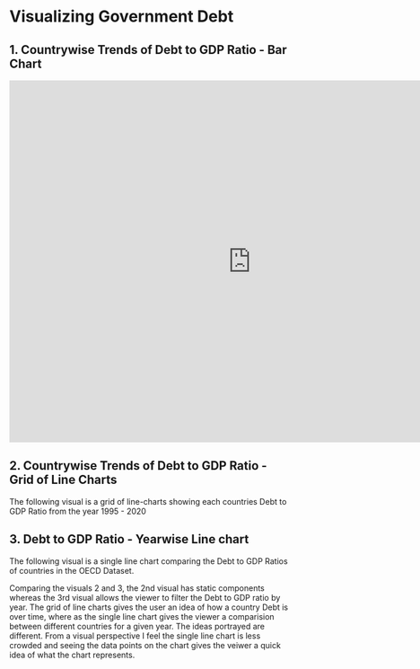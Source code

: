 # Visualizing Government Debt

## 1. Countrywise Trends of Debt to GDP Ratio - Bar Chart 

<iframe src="https://data.oecd.org/chart/6vxC" width="860" height="645" style="border: 0" mozallowfullscreen="true" webkitallowfullscreen="true" allowfullscreen="true"><a href="https://data.oecd.org/chart/6vxC" target="_blank">OECD Chart: General government debt, Total, % of GDP, Annual, 2020</a></iframe>


## 2. Countrywise Trends of Debt to GDP Ratio - Grid of Line Charts

<p> The following visual is a grid of line-charts showing each countries Debt to GDP Ratio from the year 1995 - 2020 </p>
<div class="flourish-embed flourish-chart" data-src="visualisation/7692245"><script src="https://public.flourish.studio/resources/embed.js"></script></div>


## 3. Debt to GDP Ratio  - Yearwise Line chart
<p> The following visual is a single line chart comparing the Debt to GDP Ratios of countries in the OECD Dataset. </p> 

<div class="flourish-embed flourish-chart" data-src="visualisation/7694882"><script src="https://public.flourish.studio/resources/embed.js"></script></div>

<p> 
 
 Comparing the visuals 2 and 3, the 2nd visual has static components whereas the 3rd visual allows the viewer to filter the Debt to GDP ratio by year.
 The grid of line charts gives the user an idea of how a country Debt is over time, where as the single line chart gives the viewer a comparision between different countries for a given year. The ideas portrayed are different. From a visual perspective I feel the single line chart is less crowded and seeing the data points on the chart gives the veiwer a quick idea of what the chart represents.
 
</p>

